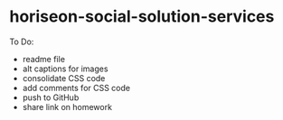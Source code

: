 # horiseon-social-solution-services

To Do:
- readme file
- alt captions for images
- consolidate CSS code
- add comments for CSS code
- push to GitHub
- share link on homework